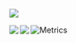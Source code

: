 ![](https://komarev.com/ghpvc/?username=pokopoko02)

![Metrics](https://metrics.lecoq.io/pokopoko02?template=classic&config.timezone=Asia%2FTokyo)
<a href="https://github.com/anuraghazra/github-readme-stats">
  <img align="left" src="https://github-readme-stats.vercel.app/api?username=pokopoko02&count_private=true&show_icons=true" />
</a>
<a href="https://github.com/anuraghazra/github-readme-stats">
  <img align="left" src="https://github-readme-stats.vercel.app/api/top-langs/?username=pokopoko02" />
</a>
